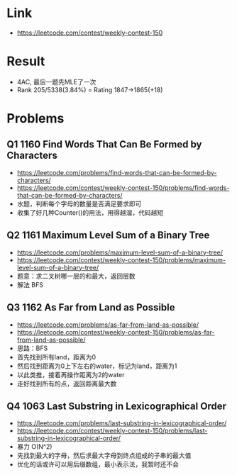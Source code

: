 # Link
- https://leetcode.com/contest/weekly-contest-150

# Result
- 4AC, 最后一题先MLE了一次
- Rank 205/5338(3.84%)
= Rating 1847->1865(+18)

# Problems
## Q1 1160 Find Words That Can Be Formed by Characters
- https://leetcode.com/problems/find-words-that-can-be-formed-by-characters/
- https://leetcode.com/contest/weekly-contest-150/problems/find-words-that-can-be-formed-by-characters/
- 水题，判断每个字母的数量是否满足要求即可
- 收集了好几种Counter()的用法，用得越溜，代码越短

## Q2 1161 Maximum Level Sum of a Binary Tree
- https://leetcode.com/problems/maximum-level-sum-of-a-binary-tree/
- https://leetcode.com/contest/weekly-contest-150/problems/maximum-level-sum-of-a-binary-tree/
- 题意：求二叉树哪一层的和最大，返回层数
- 解法 BFS

## Q3 1162 As Far from Land as Possible
- https://leetcode.com/problems/as-far-from-land-as-possible/
- https://leetcode.com/contest/weekly-contest-150/problems/as-far-from-land-as-possible/
- 思路：BFS
- 首先找到所有land，距离为0
- 然后找到距离为0上下左右的water，标记为land，距离为1
- 以此类推，接着再操作距离为2的water
- 走好找到所有的点，返回距离最大数

## Q4 1063 Last Substring in Lexicographical Order
- https://leetcode.com/problems/last-substring-in-lexicographical-order/
- https://leetcode.com/contest/weekly-contest-150/problems/last-substring-in-lexicographical-order/
- 暴力 O(N^2)
- 先找到最大的字母，然后求最大字母到终点组成的子串的最大值
- 优化的话或许可以用后缀数组，最小表示法，我暂时还不会